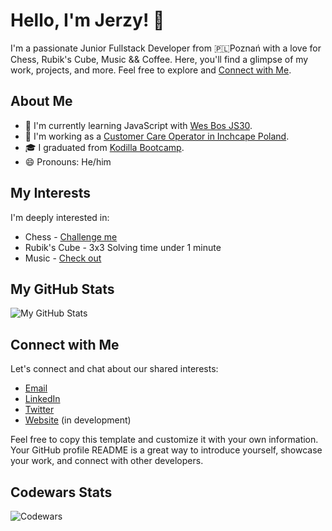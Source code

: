 # Hello, I'm Jerzy! 👋

I'm a passionate Junior Fullstack Developer from 🇵🇱Poznań with a love for Chess, Rubik's Cube, Music && Coffee. Here, you'll find a glimpse of my work, projects, and more. Feel free to explore and [Connect with Me](https://www.linkedin.com/in/jerzy-jarczynski/).

## About Me

- 🌱 I'm currently learning JavaScript with [Wes Bos JS30](https://javascript30.com/).
- 💼 I'm working as a [Customer Care Operator in Inchcape Poland](https://inchcape.pl/).
- 🎓 I graduated from [Kodilla Bootcamp](https://kodilla.com/pl).
- 😄 Pronouns: He/him

## My Interests

I'm deeply interested in:

- Chess - [Challenge me](https://www.chess.com/member/j3rzyjr)
- Rubik's Cube - 3x3 Solving time under 1 minute
- Music - [Check out](https://www.youtube.com/watch?v=d3g0xpq_9XY)

## My GitHub Stats

![My GitHub Stats](https://github-readme-stats.vercel.app/api?username=jerzy-jarczynski&show_icons=true)

## Connect with Me

Let's connect and chat about our shared interests:

- [Email](mailto:jerzy.jarczynski.95@gmail.com)
- [LinkedIn](https://www.linkedin.com/in/jerzy-jarczynski/)
- [Twitter](https://twitter.com/Jarczynski95)
- [Website](https://jarczynski-dev.pl/) (in development)

Feel free to copy this template and customize it with your own information. Your GitHub profile README is a great way to introduce yourself, showcase your work, and connect with other developers.

## Codewars Stats

![Codewars](https://github.r2v.ch/codewars?user=jerzy-jarczynski&theme=gradient)
